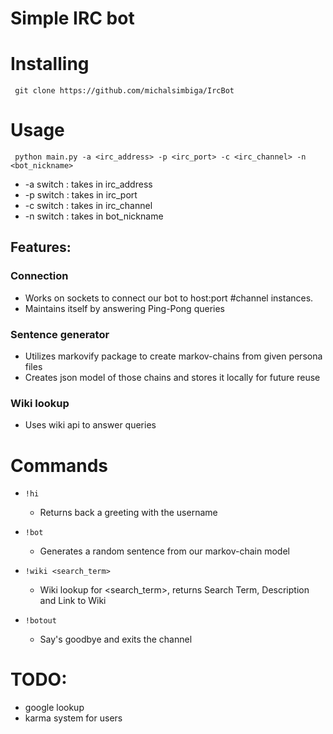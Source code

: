 # Simple IRC bot

# Installing 
` git clone https://github.com/michalsimbiga/IrcBot`

# Usage
` python main.py -a <irc_address> -p <irc_port> -c <irc_channel> -n <bot_nickname>`
- -a switch : takes in irc_address
- -p switch : takes in irc_port
- -c switch : takes in irc_channel
- -n switch : takes in bot_nickname

## Features:
### Connection
 - Works on sockets to connect our bot to host:port #channel instances.
 - Maintains itself by answering Ping-Pong queries
### Sentence generator
 - Utilizes markovify package to create markov-chains from given persona files
 - Creates json model of those chains and stores it locally for future reuse
### Wiki lookup
 - Uses wiki api to answer queries
 
# Commands
* `!hi`
    - Returns back a greeting with the username

* `!bot`
    - Generates a random sentence from our markov-chain model

* `!wiki <search_term>`
    - Wiki lookup for <search_term>, returns Search Term, Description and Link to Wiki

* `!botout`
    - Say's goodbye and exits the channel
 
# TODO:
 - google lookup
 - karma system for users
 
